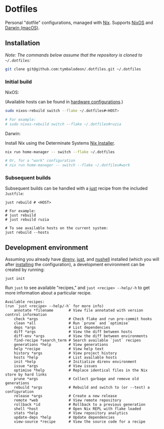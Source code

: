# Dotfiles

Personal "dotfile" configurations, managed with [Nix](https://nix.dev/).
Supports [NixOS](https://nixos.org/manual/nixos/stable/) and
[Darwin (macOS)](https://www.apple.com/macos/).

## Installation

_Note: The commands below assume that the repository is cloned to `~/.dotfiles`:_

```sh
git clone git@github.com:tymbalodeon/.dotfiles.git ~/.dotfiles
```

### Initial build

NixOS:

(Available hosts can be found in
[hardware configurations](./nixos/hardware-configurations).)

```sh
sudo nixos-rebuild switch --flake ~/.dotfiles#<HOST>

# For example:
# sudo nixos-rebuild switch --flake ~/.dotfiles#ruzia
```

Darwin:

Install Nix using the Determinate Systems
[Nix Installer](https://github.com/DeterminateSystems/nix-installer).

```sh
nix run home-manager -- switch --flake ~/.dotfiles

# Or, for a "work" configuration
# nix run home-manager -- switch --flake ~/.dotfiles#work
```

### Subsequent builds

Subsequent builds can be handled with a [just](https://just.systems/man/en/)
recipe from the included `Justfile`:

```nushell
just rebuild # <HOST>

# For example:
# just rebuild
# just rebuild ruzia
```

```nushell
# To see available hosts on the current system:
just rebuild --hosts
```

## Development environment

Assuming you already have [direnv](https://direnv.net/),
[just](https://just.systems/man/en/), and [nushell](https://www.nushell.sh/)
installed (which you will after [installing](#installation) the configuration),
a development environment can be created by running:

```nushell
just init
```

Run `just` to see available "recipes," and `just <recipe> --help/-h` to get more
information about a particular recipe.

<!-- `just` start -->

```nushell
Available recipes:
(run `just <recipe> --help/-h` for more info)
    annotate *filename       # View file annotated with version control information
    check *args              # Check flake and run pre-commit hooks
    clean *all               # Run `prune` and `optimise`
    deps *args               # List dependencies
    diff *args               # View the diff between hosts
    diff-env *args           # View the diff between environments
    find-recipe *search_term # Search available `just` recipes
    generations *help        # View generations
    help *recipe             # View help text
    history *args            # View project history
    hosts *help              # List available hosts
    init *help               # Initialize direnv environment
    issue *args              # View issues
    optimise *help           # Replace identical files in the Nix store by hard links
    prune *args              # Collect garbage and remove old generations
    rebuild *args            # Rebuild and switch to (or --test) a configuration
    release *args            # Create a new release
    remote *web              # View remote repository
    rollback *id             # Rollback to a previous generation
    shell *host              # Open Nix REPL with flake loaded
    stats *help              # View repository analytics
    update-deps *help        # Update dependencies
    view-source *recipe      # View the source code for a recipe
```

<!-- `just` end -->
